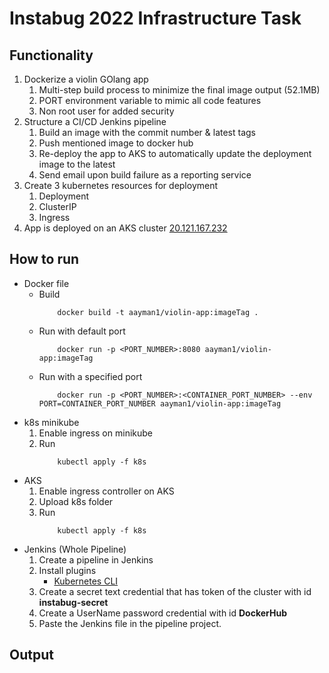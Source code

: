 # Instabug 2022 Infrastructure Task

## Functionality
1. Dockerize a violin GOlang app 
    1. Multi-step build process to minimize the final image output (52.1MB)
    2. PORT environment variable to mimic all code features 
    3. Non root user for added security
2. Structure a CI/CD Jenkins pipeline
    1. Build an image with the commit number & latest tags
    2. Push mentioned image to docker hub
    4. Re-deploy the app to AKS to automatically update the deployment image to the latest
    3. Send email upon build failure as a reporting service
3. Create 3 kubernetes resources for deployment
    1. Deployment
    2. ClusterIP
    3. Ingress
4. App is deployed on an AKS cluster [20.121.167.232](20.121.167.232)

## How to run
- Docker file
    - Build
        ``` shell
            docker build -t aayman1/violin-app:imageTag .
        ```
    - Run with default port
        ``` shell
            docker run -p <PORT_NUMBER>:8080 aayman1/violin-app:imageTag
        ```
    - Run with a specified port 
        ```shell
            docker run -p <PORT_NUMBER>:<CONTAINER_PORT_NUMBER> --env PORT=CONTAINER_PORT_NUMBER aayman1/violin-app:imageTag
        ```
- k8s minikube
    1. Enable ingress on minikube 
    2. Run
        ``` shell
            kubectl apply -f k8s 
        ```
- AKS 
    1. Enable ingress controller on AKS
    2. Upload k8s folder 
    3. Run
        ``` shell
            kubectl apply -f k8s 
        ```
- Jenkins (Whole Pipeline)
    1. Create a pipeline in Jenkins
    2. Install plugins
        - [Kubernetes CLI](https://plugins.jenkins.io/kubernetes-cli/)
    3. Create a secret text credential that has token of the cluster with id **instabug-secret**
    5. Create a UserName password credential with id **DockerHub**
    4. Paste the Jenkins file in the pipeline project.

## Output 
```
```
